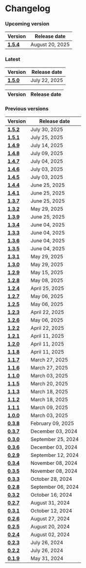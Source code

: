 # Changelog

### Upcoming version
| Version| Release date |
|---|---|
| __[1.5.4](/docs/changelog/1.5.4)__| August 20, 2025 |
### Latest

| Version| Release date | 
|---|---|
|__[1.5.0](/docs/changelog/1.5.0)__| July 22, 2025 |

| Version| Release date |
|---|---|
### Previous versions

| Version| Release date | 
|---|---|
|__[1.5.2](/docs/changelog/1.5.2)__| July 30, 2025 |
|__[1.5.1](/docs/changelog/1.5.1)__| July 25, 2025 |
|__[1.4.9](/docs/changelog/1.4.9)__| July 14, 2025 |
|__[1.4.8](/docs/changelog/1.4.8)__| July 09, 2025 |
|__[1.4.7](/docs/changelog/1.4.7)__| July 04, 2025 |
|__[1.4.6](/docs/changelog/1.4.6)__| July 03, 2025 |
|__[1.4.5](/docs/changelog/1.4.5)__| July 03, 2025 |
|__[1.4.4](/docs/changelog/1.4.4)__| June 25, 2025 |
|__[1.4.1](/docs/changelog/1.4.1)__| June 25, 2025 |
|__[1.3.7](/docs/changelog/1.3.7)__| June 25, 2025 |
|__[1.3.2](/docs/changelog/1.3.2)__| May 29, 2025 |
|__[1.3.9](/docs/changelog/1.3.9)__| June 25, 2025 |
|__[1.3.4](/docs/changelog/1.3.4)__| June 04, 2025 |
|__[1.3.3](/docs/changelog/1.3.3)__| June 04, 2025 |
|__[1.3.6](/docs/changelog/1.3.6)__| June 04, 2025 |
|__[1.3.5](/docs/changelog/1.3.5)__| June 04, 2025 |
|__[1.3.1](/docs/changelog/1.3.1)__| May 29, 2025 |
|__[1.3.0](/docs/changelog/1.3.0)__| May 29, 2025 |
|__[1.2.9](/docs/changelog/1.2.9)__| May 15, 2025 |
|__[1.2.8](/docs/changelog/1.2.8)__| May 08, 2025 |
|__[1.2.4](/docs/changelog/1.2.4)__| April 25, 2025 |
|__[1.2.7](/docs/changelog/1.2.7)__| May 06, 2025 |
|__[1.2.5](/docs/changelog/1.2.5)__| May 06, 2025 |
|__[1.2.3](/docs/changelog/1.2.3)__| April 22, 2025 |
|__[1.2.6](/docs/changelog/1.2.6)__| May 06, 2025 |
|__[1.2.2](/docs/changelog/1.2.2)__| April 22, 2025 |
|__[1.2.1](/docs/changelog/1.2.1)__| April 11, 2025 |
|__[1.2.0](/docs/changelog/1.2.0)__| April 11, 2025 |
|__[1.1.8](/docs/changelog/1.1.8)__| April 11, 2025 |
|__[1.1.7](/docs/changelog/1.1.7)__| March 27, 2025 |
|__[1.1.6](/docs/changelog/1.1.6)__| March 27, 2025 |
|__[1.1.0](/docs/changelog/1.1.0)__| March 03, 2025 |
|__[1.1.5](/docs/changelog/1.1.5)__| March 20, 2025 |
|__[1.1.3](/docs/changelog/1.1.3)__| March 18, 2025 |
|__[1.1.2](/docs/changelog/1.1.2)__| March 18, 2025 |
|__[1.1.1](/docs/changelog/1.1.1)__| March 09, 2025 |
|__[1.0.0](/docs/changelog/1.0.0)__| March 03, 2025 |
|__[0.3.8](/docs/changelog/0.3.8)__| February 09, 2025 |
|__[0.3.7](/docs/changelog/0.3.7)__| December 03, 2024 |
|__[0.3.0](/docs/changelog/0.3.0)__| September 25, 2024 |
|__[0.3.6](/docs/changelog/0.3.6)__| December 03, 2024 |
|__[0.2.9](/docs/changelog/0.2.9)__| September 12, 2024 |
|__[0.3.4](/docs/changelog/0.3.4)__| November 08, 2024 |
|__[0.3.5](/docs/changelog/0.3.5)__| November 08, 2024 |
|__[0.3.3](/docs/changelog/0.3.3)__| October 28, 2024 |
|__[0.2.8](/docs/changelog/0.2.8)__| September 06, 2024 |
|__[0.3.2](/docs/changelog/0.3.2)__| October 16, 2024 |
|__[0.2.7](/docs/changelog/0.2.7)__| August 31, 2024 |
|__[0.3.1](/docs/changelog/0.3.1)__| October 12, 2024 |
|__[0.2.6](/docs/changelog/0.2.6)__| August 27, 2024 |
|__[0.2.5](/docs/changelog/0.2.5)__| August 20, 2024 |
|__[0.2.4](/docs/changelog/0.2.4)__| August 02, 2024 |
|__[0.2.3](/docs/changelog/0.2.3)__| July 26, 2024 |
|__[0.2.2](/docs/changelog/0.2.2)__| July 26, 2024 |
|__[0.1.9](/docs/changelog/0.1.9)__| May 31, 2024 |
